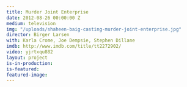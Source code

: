 ```yaml
---
title: Murder Joint Enterprise
date: 2012-08-26 00:00:00 Z
medium: television
img: "/uploads/shaheen-baig-casting-murder-joint-enterprise.jpg"
director: Birger Larsen
with: Karla Crome, Joe Dempsie, Stephen Dillane
imdb: http://www.imdb.com/title/tt2272902/
video: yjrtxqu882
layout: project
is-in-production: 
is-featured: 
featured-image: 
---
```


